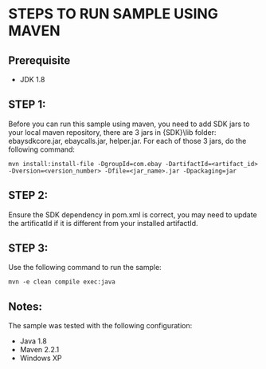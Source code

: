 # STEPS TO RUN SAMPLE USING MAVEN

## Prerequisite

- JDK 1.8

## STEP 1:

Before you can run this sample using maven, you need to add SDK jars to your local maven repository, there are 3 jars in {SDK}\lib folder:
ebaysdkcore.jar, ebaycalls.jar, helper.jar.
For each of those 3 jars, do the following command:

```shell
mvn install:install-file -DgroupId=com.ebay -DartifactId=<artifact_id> -Dversion=<version_number> -Dfile=<jar_name>.jar -Dpackaging=jar
```

## STEP 2:

Ensure the SDK dependency in pom.xml is correct, you may need to update the artificatId if it is different from your installed artifactId.

## STEP 3:

Use the following command to run the sample:

```shell
mvn -e clean compile exec:java
```

## Notes:

The sample was tested with the following configuration:

- Java 1.8
- Maven 2.2.1
- Windows XP